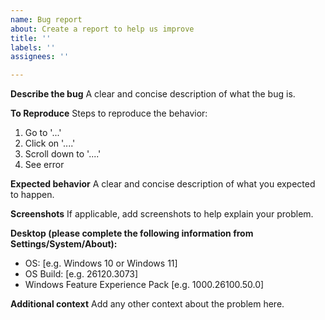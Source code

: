 ```yaml
---
name: Bug report
about: Create a report to help us improve
title: ''
labels: ''
assignees: ''

---
```


**Describe the bug**
A clear and concise description of what the bug is.

**To Reproduce**
Steps to reproduce the behavior:
1. Go to '...'
2. Click on '....'
3. Scroll down to '....'
4. See error

**Expected behavior**
A clear and concise description of what you expected to happen.

**Screenshots**
If applicable, add screenshots to help explain your problem.

**Desktop (please complete the following information from Settings/System/About):**
 - OS: [e.g. Windows 10 or Windows 11]
 - OS Build: [e.g. 26120.3073]
 - Windows Feature Experience Pack [e.g. 1000.26100.50.0]

**Additional context**
Add any other context about the problem here.
